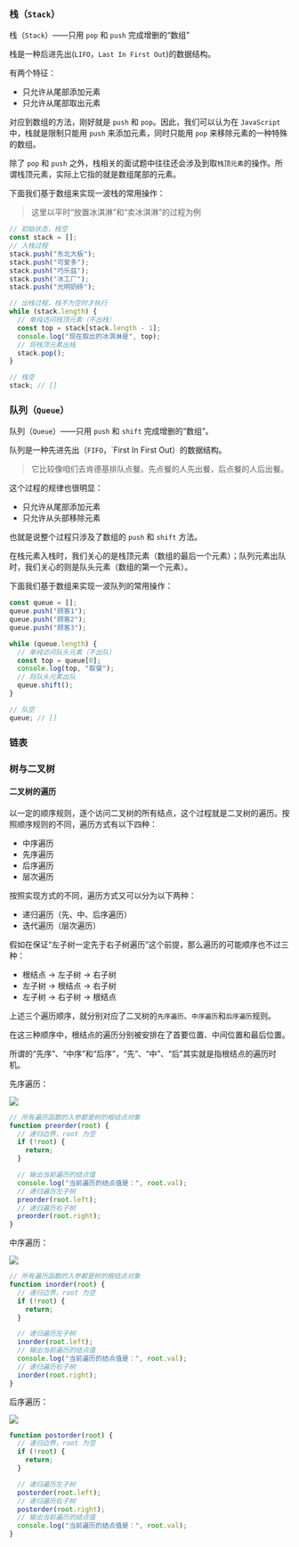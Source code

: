 ### 栈（`Stack`）

栈（`Stack`）——只用 `pop` 和 `push` 完成增删的“数组”

栈是一种后进先出(`LIFO`，`Last In First Out`)的数据结构。

有两个特征：

- 只允许从尾部添加元素
- 只允许从尾部取出元素

对应到数组的方法，刚好就是 `push` 和 `pop`。因此，我们可以认为在 `JavaScript` 中，栈就是限制只能用 `push` 来添加元素，同时只能用 `pop` 来移除元素的一种特殊的数组。

除了 `pop` 和 `push` 之外，栈相关的面试题中往往还会涉及到取`栈顶元素`的操作。所谓栈顶元素，实际上它指的就是数组尾部的元素。

下面我们基于数组来实现一波栈的常用操作：

> 这里以平时“放置冰淇淋”和“卖冰淇淋”的过程为例

```js
// 初始状态，栈空
const stack = [];
// 入栈过程
stack.push("东北大板");
stack.push("可爱多");
stack.push("巧乐兹");
stack.push("冰工厂");
stack.push("光明奶砖");

// 出栈过程，栈不为空时才执行
while (stack.length) {
  // 单纯访问栈顶元素（不出栈）
  const top = stack[stack.length - 1];
  console.log("现在取出的冰淇淋是", top);
  // 将栈顶元素出栈
  stack.pop();
}

// 栈空
stack; // []
```

### 队列（`Queue`）

队列（`Queue`）——只用 `push` 和 `shift` 完成增删的“数组”。

队列是一种先进先出（`FIFO`，`First In First Out）的数据结构。

> 它比较像咱们去肯德基排队点餐。先点餐的人先出餐，后点餐的人后出餐。

这个过程的规律也很明显：

- 只允许从尾部添加元素
- 只允许从头部移除元素

也就是说整个过程只涉及了数组的 `push` 和 `shift` 方法。

在栈元素入栈时，我们关心的是栈顶元素（数组的最后一个元素）；队列元素出队时，我们关心的则是队头元素（数组的第一个元素）。

下面我们基于数组来实现一波队列的常用操作：

```js
const queue = [];
queue.push("顾客1");
queue.push("顾客2");
queue.push("顾客3");

while (queue.length) {
  // 单纯访问队头元素（不出队）
  const top = queue[0];
  console.log(top, "取餐");
  // 将队头元素出队
  queue.shift();
}

// 队空
queue; // []
```

### 链表

### 树与二叉树

#### 二叉树的遍历

以一定的顺序规则，逐个访问二叉树的所有结点，这个过程就是二叉树的遍历。按照顺序规则的不同，遍历方式有以下四种：

- 中序遍历
- 先序遍历
- 后序遍历
- 层次遍历

按照实现方式的不同，遍历方式又可以分为以下两种：

- 递归遍历（先、中、后序遍历）
- 迭代遍历（层次遍历）

假如在保证“左子树一定先于右子树遍历”这个前提，那么遍历的可能顺序也不过三种：

- 根结点 -> 左子树 -> 右子树
- 左子树 -> 根结点 -> 右子树
- 左子树 -> 右子树 -> 根结点

上述三个遍历顺序，就分别对应了二叉树的`先序遍历`、`中序遍历`和`后序遍历`规则。

在这三种顺序中，根结点的遍历分别被安排在了首要位置、中间位置和最后位置。

所谓的“先序”、“中序”和“后序”，“先”、“中”、“后”其实就是指根结点的遍历时机。

先序遍历：

![](https://imgkr.cn-bj.ufileos.com/e6c1926c-f533-47fc-adcd-ab0422d3e947.gif)

```js
// 所有遍历函数的入参都是树的根结点对象
function preorder(root) {
  // 递归边界，root 为空
  if (!root) {
    return;
  }

  // 输出当前遍历的结点值
  console.log("当前遍历的结点值是：", root.val);
  // 递归遍历左子树
  preorder(root.left);
  // 递归遍历右子树
  preorder(root.right);
}
```

中序遍历：

![](https://imgkr.cn-bj.ufileos.com/c7620e5d-d731-4739-86c6-1a54ffa71da7.gif)

```js
// 所有遍历函数的入参都是树的根结点对象
function inorder(root) {
  // 递归边界，root 为空
  if (!root) {
    return;
  }

  // 递归遍历左子树
  inorder(root.left);
  // 输出当前遍历的结点值
  console.log("当前遍历的结点值是：", root.val);
  // 递归遍历右子树
  inorder(root.right);
}
```

后序遍历：

![](https://imgkr.cn-bj.ufileos.com/9be11fe3-71d3-447e-a961-80bbcc621ec7.gif)

```js
function postorder(root) {
  // 递归边界，root 为空
  if (!root) {
    return;
  }

  // 递归遍历左子树
  postorder(root.left);
  // 递归遍历右子树
  postorder(root.right);
  // 输出当前遍历的结点值
  console.log("当前遍历的结点值是：", root.val);
}
```
